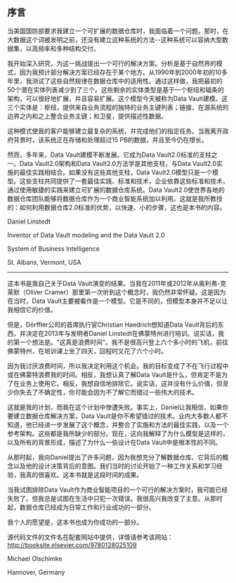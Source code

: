 ## 序言

当美国国防部要求我建立一个可扩展的数据仓库时，我面临着一个问题。那时，在大数据这个词被发明之前，还没有建立这种系统的方法--这种系统可以容纳大型数据集，以高频率和多种结构交付。

我开始深入研究，为这一挑战提出一个可行的解决方案。分析是基于自然界的模式，因为我预计部分解决方案已经存在于某个地方。从1990年到2000年初的10多年里，我测试了这些自然规律在数据仓库中的适用性。通过这样做，我把最初的50个潜在实体列表减少到了三个。这些剩余的实体类型是基于一个枢纽和辐条的架构，可以很好地扩展，并且容易扩展。这个模型今天被称为Data Vault建模。这三个实体是：枢纽，提供来自业务流程的独特的业务主键列表；链接，在源系统的边界之内和之上整合业务主键；和卫星，提供描述性数据。

这种模式使我的客户能够建立最复杂的系统，并完成他们的指定任务。当我离开政府背景时，该系统正在存储和处理超过15 PB的数据，并且至今仍在增长。

然而，多年来，Data Vault建模不断发展。它成为Data Vault2.0标准的支柱之一。Data Vault2.0架构和Data Vault2.0方法学是其他支柱，与Data Vault2.0实施的最佳实践相结合。如果没有这些其他支柱，Data Vault2.0模型只是一个模型。这些支柱共同提供了一套最佳实践、标准和技术，企业依靠这些标准和技术，通过使用敏捷的实践来建立可扩展的数据仓库系统。Data Vault2.0使世界各地的数据仓库团队能够将数据仓库作为一个商业智能系统加以利用。这就是我所教授的：如何利用数据仓库2.0标准的优势，以快速、小的步骤，这也是本书的内容。

Daniel Linstedt

Inventor of Data Vault modeling and the Data Vault 2.0

System of Business Intelligence 

St. Albans, Vermont, USA

____

这本书是我自己关于Data Vault演变的结果。当我在2011年或2012年从奥利弗-克莱默（Oliver Cramer）那里第一次听到这个概念时，我仍然非常怀疑。这是因为在当时，Data Vault主要被看作是一个模型。它是不同的，但模型本身并不足以让我相信它的价值。

但是，Dörffler公司的首席执行官Christian Haedrich想知道Data Vault背后的东西，并决定在2013年与发明者Daniel Linstedt在佛蒙特州进行培训。说实话，我的第一个想法是。"这真是浪费时间"。我不是很高兴登上六个多小时的飞机，前往佛蒙特州，在培训课上坐了四天，回程时又花了六个小时。

因为我讨厌浪费时间，所以我决定利用这个机会。我的目标变成了不在飞行过程中或在佛蒙特浪费我的时间。相反，我想认真了解Data Vault是什么，但肯定不是为了在业务上使用它。相反，我想自信地排除它。说实话，这并没有什么价值，但至少你失去了不确定性，你可能会因为不了解它而错过一些伟大的技术。

这就是我的计划，而我在这个计划中惨遭失败。事实上，Daniel让我相信，如果你要建立数据仓库解决方案，Data Vault是你不希望错过的技术。业内大多数人都不知道，他已经进一步发展了这个概念，并整合了实施和方法的最佳实践，以及一个参考架构。这些都是我所缺少的部分。现在，这向我解释了为什么模型是这样的，以及所有的背景形成，描述了为什么一些设计在Data Vault中是根本性的不同。

从那时起，我向Daniel提出了许多问题，因为我想充分了解数据仓库、它背后的概念以及他的设计决策背后的意图。我们当时的讨论开始了一种工作关系和学习经验，我真的很喜欢。这本书就是这段时间的成果。

当我试图排除Data Vault作为商业智能项目的一个可行的解决方案时，我可能已经失败了。但我总是试图在生活中只犯一次错误。我很高兴我改变了主意。从那时起，数据仓库已经成为日常工作和行业成功的一部分。

我个人的愿望是，这本书也成为你成功的一部分。

源代码文件的文件名在配套网站中提供，详情请参考该网站：http://booksite.elsevier.com/9780128025109

Michael Olschimke 

Hannover, Germany
